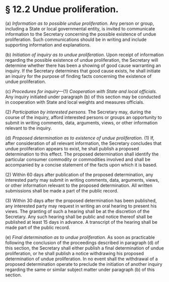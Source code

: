 # § 12.2   Undue proliferation.

(a) *Information as to possible undue proliferation.* Any person or group, including a State or local governmental entity, is invited to communicate information to the Secretary concerning the possible existence of undue proliferation. Such communications should be in writing and include supporting information and explanations. 


(b) *Initiation of inquiry as to undue proliferation.* Upon receipt of information regarding the possible existence of undue proliferation, the Secretary will determine whether there has been a showing of good cause warranting an inquiry. If the Secretary determines that good cause exists, he shall initiate an inquiry for the purpose of finding facts concerning the existence of undue proliferation. 


(c) *Procedures for inquiry*—(1) *Cooperation with State and local officials.* Any inquiry initiated under paragraph (b) of this section may be conducted in cooperation with State and local weights and measures officials. 


(2) *Participation by interested persons.* The Secretary may, during the course of the inquiry, afford interested persons or groups an opportunity to submit in writing comments, data, arguments, views, or other information relevant to the inquiry. 


(d) *Proposed determination as to existence of undue proliferation.* (1) If, after consideration of all relevant information, the Secretary concludes that undue proliferation appears to exist, he shall publish a proposed determination to this effect. The proposed determination shall identify the particular consumer commodity or commodities involved and shall be accompanied by a concise statement of the facts upon which it is based. 


(2) Within 60 days after publication of the proposed determination, any interested party may submit in writing comments, data, arguments, views, or other information relevant to the proposed determination. All written submissions shall be made a part of the public record. 


(3) Within 30 days after the proposed determination has been published, any interested party may request in writing an oral hearing to present his views. The granting of such a hearing shall be at the discretion of the Secretary. Any such hearing shall be public and notice thereof shall be published at least 15 days in advance. A transcript of the hearing shall be made part of the public record. 


(e) *Final determination as to undue proliferation.* As soon as practicable following the conclusion of the proceedings described in paragraph (d) of this section, the Secretary shall either publish a final determination of undue proliferation, or he shall publish a notice withdrawing his proposed determination of undue proliferation. In no event shall the withdrawal of a proposed determination operate to preclude the initiation of another inquiry regarding the same or similar subject matter under paragraph (b) of this section. 




